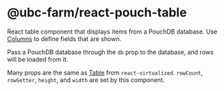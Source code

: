 # @ubc-farm/react-pouch-table

React table component that displays items from a PouchDB database.
Use [Columns](https://github.com/bvaughn/react-virtualized/blob/master/docs/Column.md) to define fields that are shown.

Pass a PouchDB database through the `db` prop to the database, and rows will be
loaded from it.

Many props are the same as [Table](https://github.com/bvaughn/react-virtualized/blob/master/docs/Table.md)
from `react-virtualized`.
`rowCount`, `rowGetter`, `height`, and `width` are set by this
component.
